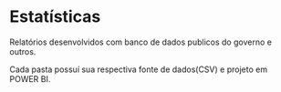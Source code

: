 # Estatísticas

Relatórios desenvolvidos com banco de dados publicos do governo e outros.

Cada pasta possuí sua respectiva fonte de dados(CSV) e projeto em POWER BI.


